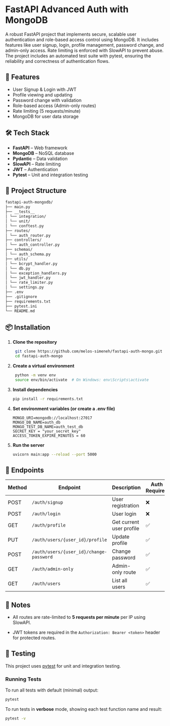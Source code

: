 # FastAPI Advanced Auth with MongoDB

A robust FastAPI project that implements secure, scalable user authentication and role-based access control using MongoDB. It includes features like user signup, login, profile management, password change, and admin-only access. Rate limiting is enforced with SlowAPI to prevent abuse. The project includes an automated test suite with pytest, ensuring the reliability and correctness of authentication flows.

## 🚀 Features

- User Signup & Login with JWT
- Profile viewing and updating
- Password change with validation
- Role-based access (Admin-only routes)
- Rate limiting (5 requests/minute)
- MongoDB for user data storage

## 🛠️ Tech Stack

- **FastAPI** – Web framework
- **MongoDB** – NoSQL database
- **Pydantic** – Data validation
- **SlowAPI** – Rate limiting
- **JWT** – Authentication
- **Pytest** – Unit and integration testing

## 📂 Project Structure

```bash
fastapi-auth-mongodb/
├── main.py
├── __tests__
│ └── integration/
│ └── unit/
│ └── conftest.py
├── routes/
│ └── auth_router.py
├── controllers/
│ └── auth_controller.py
├── schemas/
│ └── auth_schema.py
├── utils/
│ └── bcrypt_handler.py
│ └── db.py
│ └── exception_handlers.py
│ └── jwt_handler.py
│ └── rate_limiter.py
│ └── settings.py
├── .env
├── .gitignore
├── requirements.txt
├── pytest.ini
└── README.md
```

## 📦 Installation

1. **Clone the repository**  

   ```bash
    git clone https://github.com/melos-simeneh/fastapi-auth-mongo.git
    cd fastapi-auth-mongo
   ```

2. **Create a virtual environment**

   ```bash
    python -m venv env
    source env/bin/activate  # On Windows: env\Scripts\activate
   ```

3. **Install dependencies**

    ```bash
    pip install -r requirements.txt
    ```

4. **Set environment variables (or create a .env file)**

    ```env
    MONGO_URI=mongodb://localhost:27017
    MONGO_DB_NAME=auth_db
    MONGO_TEST_DB_NAME=auth_test_db
    SECRET_KEY = "your_secret_key"
    ACCESS_TOKEN_EXPIRE_MINUTES = 60
    ```

5. **Run the server**

    ```bash
    uvicorn main:app --reload --port 5000
    ```

## 🔐 Endpoints

| Method | Endpoint                         | Description                   | Auth Required | Role   |
|--------|----------------------------------|-------------------------------|---------------|--------|
| POST   | `/auth/signup`                   | User registration             | ❌            | Any    |
| POST   | `/auth/login`                    | User login                    | ❌            | Any    |
| GET    | `/auth/profile`                  | Get current user profile      | ✅            | Any    |
| PUT    | `/auth/users/{user_id}/profile`  | Update profile                | ✅            | Self   |
| POST   | `/auth/users/{user_id}/change-password` | Change password        | ✅            | Self   |
| GET    | `/auth/admin-only`               | Admin-only route              | ✅            | Admin  |
| GET    | `/auth/users`                    | List all users                | ✅            | Admin  |

## 📌 Notes

- All routes are rate-limited to **5 requests per minute** per IP using SlowAPI.

- JWT tokens are required in the `Authorization: Bearer <token>` header for protected routes.

## 🧪 Testing

This project uses [pytest](https://docs.pytest.org/) for unit and integration testing.

### Running Tests

To run all tests with default (minimal) output:

```bash
pytest
```

To run tests in **verbose** mode, showing each test function name and result:

```bash
pytest -v
```
